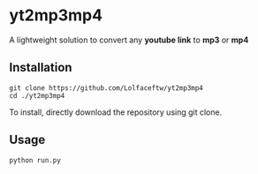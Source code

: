 # yt2mp3mp4
A lightweight solution to convert any **youtube link** to **mp3** or **mp4**

## Installation
```
git clone https://github.com/Lolfaceftw/yt2mp3mp4
cd ./yt2mp3mp4
```
To install, directly download the repository using git clone.

## Usage
```batch
python run.py
```